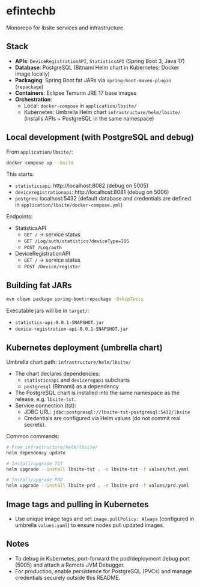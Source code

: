 # efintechb
Monorepo for lbsite services and infrastructure.

## Stack
- **APIs**: `DeviceRegistrationAPI`, `StatisticsAPI` (Spring Boot 3, Java 17)
- **Database**: PostgreSQL (Bitnami Helm chart in Kubernetes; Docker image locally)
- **Packaging**: Spring Boot fat JARs via `spring-boot-maven-plugin` (`repackage`)
- **Containers**: Eclipse Temurin JRE 17 base images
- **Orchestration**:
  - Local: `docker-compose` in `application/lbsite/`
  - Kubernetes: Umbrella Helm chart `infrastructure/helm/lbsite/` (installs APIs + PostgreSQL in the same namespace)

## Local development (with PostgreSQL and debug)
From `application/lbsite/`:

```bash
docker compose up --build
```

This starts:
- `statisticsapi`: http://localhost:8082 (debug on 5005)
- `deviceregistrationapi`: http://localhost:8081 (debug on 5006)
- `postgres`: localhost:5432 (default database and credentials are defined in `application/lbsite/docker-compose.yml`)

Endpoints:
- StatisticsAPI
  - `GET /` -> service status
  - `GET /Log/auth/statistics?deviceType=IOS`
  - `POST /Log/auth`
- DeviceRegistrationAPI
  - `GET /` -> service status
  - `POST /Device/register`

## Building fat JARs
```bash
mvn clean package spring-boot:repackage -DskipTests
```
Executable jars will be in `target/`:
- `statistics-api-0.0.1-SNAPSHOT.jar`
- `device-registration-api-0.0.1-SNAPSHOT.jar`

## Kubernetes deployment (umbrella chart)
Umbrella chart path: `infrastructure/helm/lbsite/`

- The chart declares dependencies:
  - `statisticsapi` and `deviceregapi` subcharts
  - `postgresql` (Bitnami) as a dependency
- The PostgreSQL chart is installed into the same namespace as the release, e.g. `lbsite-tst`.
- Service connection (tst):
  - JDBC URL: `jdbc:postgresql://lbsite-tst-postgresql:5432/lbsite`
  - Credentials are configured via Helm values (do not commit real secrets).

Common commands:
```bash
# From infrastructure/helm/lbsite/
helm dependency update

# Install/upgrade TST
helm upgrade --install lbsite-tst . -n lbsite-tst -f values/tst.yaml

# Install/upgrade PRD
helm upgrade --install lbsite-prd . -n lbsite-prd -f values/prd.yaml
```

## Image tags and pulling in Kubernetes
- Use unique image tags and set `image.pullPolicy: Always` (configured in umbrella `values.yaml`) to ensure nodes pull updated images.

## Notes
- To debug in Kubernetes, port-forward the pod/deployment debug port (5005) and attach a Remote JVM Debugger.
- For production, enable persistence for PostgreSQL (PVCs) and manage credentials securely outside this README.
